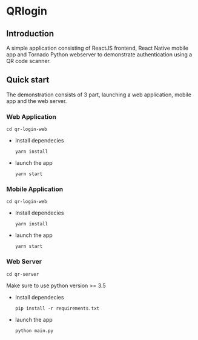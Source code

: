 # QRlogin

## Introduction
A simple application consisting of ReactJS frontend, React Native mobile app and Tornado Python webserver to demonstrate authentication using a QR code scanner.

## Quick start
The demonstration consists of 3 part, launching a web application, mobile app and the web server.


### Web Application
  `cd qr-login-web`

* Install dependecies

  `yarn install`

* launch the app

  `yarn start`

### Mobile Application
  `cd qr-login-web`

* Install dependecies

   `yarn install`

* launch the app

  `yarn start`
  
### Web Server
  `cd qr-server`
  
Make sure to use python version >= 3.5

* Install dependecies

   `pip install -r requirements.txt`

* launch the app

  `python main.py`

